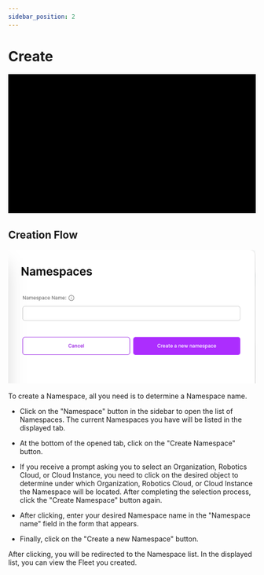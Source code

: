 ```yaml
---
sidebar_position: 2
---
```


# Create

![To create a Namespace, all you need is to determine a Namespace name.](./img/create-ns.gif)

## Creation Flow

![Create Namespace](./img/create-ns.png)

To create a Namespace, all you need is to determine a Namespace name.

- Click on the "Namespace" button in the sidebar to open the list of Namespaces. The current Namespaces you have will be listed in the displayed tab.

- At the bottom of the opened tab, click on the "Create Namespace" button.

- If you receive a prompt asking you to select an Organization, Robotics Cloud, or Cloud Instance, you need to click on the desired object to determine under which Organization, Robotics Cloud, or Cloud Instance the Namespace will be located. After completing the selection process, click the "Create Namespace" button again.

- After clicking, enter your desired Namespace name in the "Namespace name" field in the form that appears.

- Finally, click on the "Create a new Namespace" button.

After clicking, you will be redirected to the Namespace list. In the displayed list, you can view the Fleet you created.
